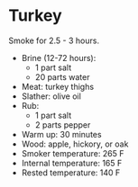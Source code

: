 Turkey
=======

Smoke for 2.5 - 3 hours.

- Brine (12-72 hours):
  - 1 part salt
  - 20 parts water
- Meat: turkey thighs
- Slather: olive oil
- Rub:
  - 1 part salt
  - 2 parts pepper
- Warm up: 30 minutes
- Wood: apple, hickory, or oak
- Smoker temperature: 265 F
- Internal temperature: 165 F
- Rested temperature: 140 F
